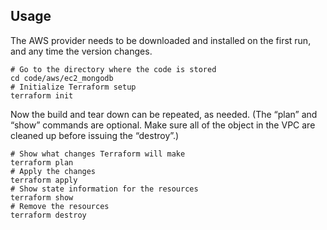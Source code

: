 ## Usage
The AWS provider needs to be downloaded and installed on the first run, and any time the version changes.

    # Go to the directory where the code is stored
    cd code/aws/ec2_mongodb
    # Initialize Terraform setup
    terraform init

Now the build and tear down can be repeated, as needed. (The “plan” and “show” commands are optional. Make sure all of the object in the VPC are cleaned up before issuing the “destroy”.)

    # Show what changes Terraform will make
    terraform plan
    # Apply the changes
    terraform apply
    # Show state information for the resources
    terraform show
    # Remove the resources
    terraform destroy

